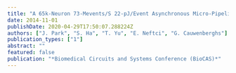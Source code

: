 ```yaml
---
title: "A 65k-Neuron 73-Mevents/S 22-pJ/Event Asynchronous Micro-Pipelined Integrate-and-Fire Array Transceiver"
date: 2014-11-01
publishDate: 2020-04-29T17:50:07.288224Z
authors: ["J. Park", "S. Ha", "T. Yu", "E. Neftci", "G. Cauwenberghs"]
publication_types: ["1"]
abstract: ""
featured: false
publication: "*Biomedical Circuits and Systems Conference (BioCAS)*"
---
```


